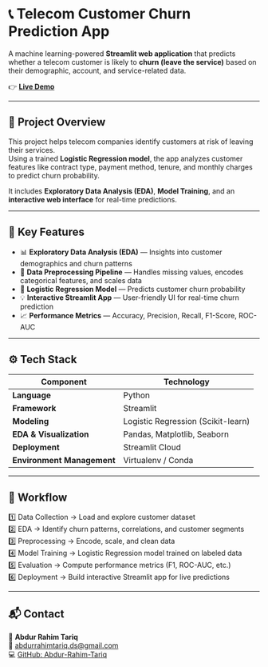 # 📞 Telecom Customer Churn Prediction App

A machine learning-powered **Streamlit web application** that predicts whether a telecom customer is likely to **churn (leave the service)** based on their demographic, account, and service-related data.

👉 **[Live Demo](https://telecom-customer-churn-prediction-prediction.streamlit.app)**  

---

## 🚀 Project Overview

This project helps telecom companies identify customers at risk of leaving their services.  
Using a trained **Logistic Regression model**, the app analyzes customer features like contract type, payment method, tenure, and monthly charges to predict churn probability.  

It includes **Exploratory Data Analysis (EDA)**, **Model Training**, and an **interactive web interface** for real-time predictions.

---

## 🧠 Key Features

- 📊 **Exploratory Data Analysis (EDA)** — Insights into customer demographics and churn patterns  
- 🧹 **Data Preprocessing Pipeline** — Handles missing values, encodes categorical features, and scales data  
- 🧮 **Logistic Regression Model** — Predicts customer churn probability  
- 💡 **Interactive Streamlit App** — User-friendly UI for real-time churn prediction  
- 📈 **Performance Metrics** — Accuracy, Precision, Recall, F1-Score, ROC-AUC  

---

## ⚙️ Tech Stack

| Component | Technology |
|------------|-------------|
| **Language** | Python |
| **Framework** | Streamlit |
| **Modeling** | Logistic Regression (Scikit-learn) |
| **EDA & Visualization** | Pandas, Matplotlib, Seaborn |
| **Deployment** | Streamlit Cloud |
| **Environment Management** | Virtualenv / Conda |

---

## 🧩 Workflow

1️⃣ Data Collection → Load and explore customer dataset  
2️⃣ EDA → Identify churn patterns, correlations, and customer segments  
3️⃣ Preprocessing → Encode, scale, and clean data  
4️⃣ Model Training → Logistic Regression model trained on labeled data  
5️⃣ Evaluation → Compute performance metrics (F1, ROC-AUC, etc.)  
6️⃣ Deployment → Build interactive Streamlit app for live predictions

---

## 📬 Contact

👤 **Abdur Rahim Tariq**  
📧 [abdurrahimtariq.ds@gmail.com](mailto:abdurrahimtariq.ds@gmail.com)  
💻 [GitHub: Abdur-Rahim-Tariq](https://github.com/Abdur-Rahim-Tariq)  


